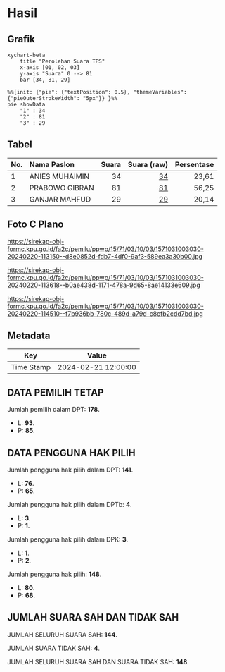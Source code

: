 # Hasil

## Grafik

```mermaid
xychart-beta
    title "Perolehan Suara TPS"
    x-axis [01, 02, 03]
    y-axis "Suara" 0 --> 81
    bar [34, 81, 29]
```

```mermaid
%%{init: {"pie": {"textPosition": 0.5}, "themeVariables": {"pieOuterStrokeWidth": "5px"}} }%%
pie showData
    "1" : 34
    "2" : 81
    "3" : 29
```

## Tabel

| No. | Nama Paslon    | Suara | Suara (raw) | Persentase |
|:--- |:-------------- | -----:| -----------:| ----------:|
| 1   | ANIES MUHAIMIN | 34    | [34][p-1]   | 23,61      |
| 2   | PRABOWO GIBRAN | 81    | [81][p-2]   | 56,25      |
| 3   | GANJAR MAHFUD  | 29    | [29][p-3]   | 20,14      |


[p-1]: https://github.com/gigit-pemilu/pemilu-2024-15-jambi/blob/main/pilpres/hitung-suara/sub/15-jambi/sub/71-kota-jambi/sub/03-jambi-timur/sub/1003-talang-banjar/sub/030-tps/sub/paslon-1.txt
[p-2]: https://github.com/gigit-pemilu/pemilu-2024-15-jambi/blob/main/pilpres/hitung-suara/sub/15-jambi/sub/71-kota-jambi/sub/03-jambi-timur/sub/1003-talang-banjar/sub/030-tps/sub/paslon-2.txt
[p-3]: https://github.com/gigit-pemilu/pemilu-2024-15-jambi/blob/main/pilpres/hitung-suara/sub/15-jambi/sub/71-kota-jambi/sub/03-jambi-timur/sub/1003-talang-banjar/sub/030-tps/sub/paslon-3.txt

## Foto C Plano

https://sirekap-obj-formc.kpu.go.id/fa2c/pemilu/ppwp/15/71/03/10/03/1571031003030-20240220-113150--d8e0852d-fdb7-4df0-9af3-589ea3a30b00.jpg

https://sirekap-obj-formc.kpu.go.id/fa2c/pemilu/ppwp/15/71/03/10/03/1571031003030-20240220-113618--b0ae438d-1171-478a-9d65-8ae14133e609.jpg

https://sirekap-obj-formc.kpu.go.id/fa2c/pemilu/ppwp/15/71/03/10/03/1571031003030-20240220-114510--f7b936bb-780c-489d-a79d-c8cfb2cdd7bd.jpg


## Metadata

| Key        | Value               |
| ---------- | ------------------- |
| Time Stamp | 2024-02-21 12:00:00 |


## DATA PEMILIH TETAP

Jumlah pemilih dalam DPT: **178**.
 * L: **93**.
 * P: **85**.

## DATA PENGGUNA HAK PILIH

Jumlah pengguna hak pilih dalam DPT: **141**.
 * L: **76**.
 * P: **65**.

Jumlah pengguna hak pilih dalam DPTb: **4**.
 * L: **3**.
 * P: **1**.

Jumlah pengguna hak pilih dalam DPK: **3**.
 * L: **1**.
 * P: **2**.

Jumlah pengguna hak pilih: **148**.
 * L: **80**.
 * P: **68**.

## JUMLAH SUARA SAH DAN TIDAK SAH

JUMLAH SELURUH SUARA SAH: **144**.

JUMLAH SUARA TIDAK SAH: **4**.

JUMLAH SELURUH SUARA SAH DAN SUARA TIDAK SAH: **148**.


